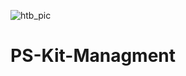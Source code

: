 ![htb_pic](https://github.com/ColeVan/PS-Kit-Managment/assets/70167373/c46a7680-5db0-46e3-b363-074449493eca)
# PS-Kit-Managment
